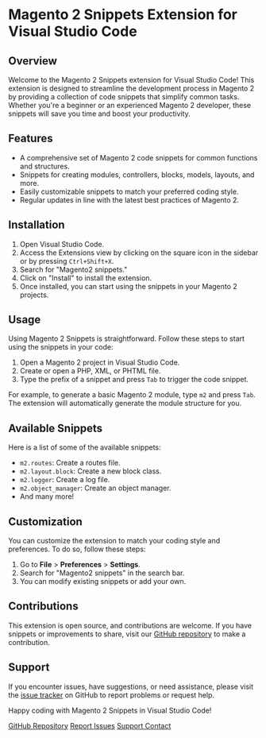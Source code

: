 # Magento 2 Snippets Extension for Visual Studio Code

## Overview

Welcome to the Magento 2 Snippets extension for Visual Studio Code! This extension is designed to streamline the development process in Magento 2 by providing a collection of code snippets that simplify common tasks. Whether you're a beginner or an experienced Magento 2 developer, these snippets will save you time and boost your productivity.

## Features

- A comprehensive set of Magento 2 code snippets for common functions and structures.
- Snippets for creating modules, controllers, blocks, models, layouts, and more.
- Easily customizable snippets to match your preferred coding style.
- Regular updates in line with the latest best practices of Magento 2.

## Installation

1. Open Visual Studio Code.
2. Access the Extensions view by clicking on the square icon in the sidebar or by pressing `Ctrl+Shift+X`.
3. Search for "Magento2 snippets."
4. Click on "Install" to install the extension.
5. Once installed, you can start using the snippets in your Magento 2 projects.

## Usage

Using Magento 2 Snippets is straightforward. Follow these steps to start using the snippets in your code:

1. Open a Magento 2 project in Visual Studio Code.
2. Create or open a PHP, XML, or PHTML file.
3. Type the prefix of a snippet and press `Tab` to trigger the code snippet.

For example, to generate a basic Magento 2 module, type `m2` and press `Tab`. The extension will automatically generate the module structure for you.

## Available Snippets

Here is a list of some of the available snippets:

- `m2.routes`: Create a routes file.
- `m2.layout.block`: Create a new block class.
- `m2.logger`: Create a log file.
- `m2.object_manager`: Create an object manager.
- And many more!

## Customization

You can customize the extension to match your coding style and preferences. To do so, follow these steps:

1. Go to **File** > **Preferences** > **Settings**.
2. Search for "Magento2 snippets" in the search bar.
3. You can modify existing snippets or add your own.

## Contributions

This extension is open source, and contributions are welcome. If you have snippets or improvements to share, visit our [GitHub repository](https://github.com/jamacio/magento2-snippets) to make a contribution.

## Support

If you encounter issues, have suggestions, or need assistance, please visit the [issue tracker](https://github.com/jamacio/magento2-snippets/issues) on GitHub to report problems or request help.

Happy coding with Magento 2 Snippets in Visual Studio Code!

[GitHub Repository](https://github.com/jamacio/magento2-snippets)
[Report Issues](https://github.com/jamacio/magento2-snippets/issues)
[Support Contact](mailto:jamacio@hotmail.com)
